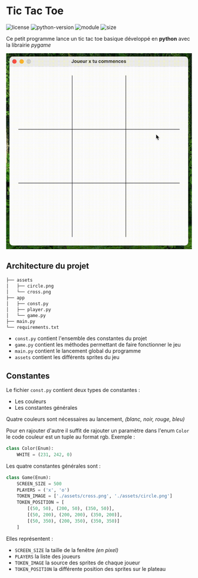 # Tic Tac Toe

![license](https://img.shields.io/badge/license-mit-green)
![python-version](https://img.shields.io/badge/python-v3.9-success)
![module](https://img.shields.io/badge/pip-pygame-critical)
![size](https://img.shields.io/badge/assets_size-1.55kB-blue)


Ce petit programme lance un tic tac toe basique développé 
en **python** avec la librairie *pygame*

![demo](./assets/demo.gif)


## Architecture du projet

```
├── assets
│   ├── circle.png
│   └── cross.png
├── app
│   ├── const.py
│   ├── player.py
│   └── game.py
├── main.py
└── requirements.txt
```

- `const.py` contient l'ensemble des constantes du projet
- `game.py` contient les méthodes permettant de faire fonctionner le jeu
- `main.py` contient le lancement global du programme
- `assets` contient les différents sprites du jeu

## Constantes

Le fichier `const.py` contient deux types de constantes :
- Les couleurs
- Les constantes générales

Quatre couleurs sont nécessaires au lancement, *(blanc, noir, rouge, bleu)*

Pour en rajouter d'autre il suffit de rajouter un paramètre dans l'enum `Color`
le code couleur est un tuple au format rgb. Exemple :

```python
class Color(Enum):
    WHITE = (231, 242, 0)
```

Les quatre constantes générales sont :
```python
class Game(Enum):
    SCREEN_SIZE = 500
    PLAYERS = ('x', 'o')
    TOKEN_IMAGE = ['./assets/cross.png', './assets/circle.png']
    TOKEN_POSITION = [
        [(50, 50), (200, 50), (350, 50)],
        [(50, 200), (200, 200), (350, 200)],
        [(50, 350), (200, 350), (350, 350)]
    ]
```

Elles représentent :
- ``SCREEN_SIZE`` la taille de la fenêtre *(en pixel)*
- ``PLAYERS`` la liste des joueurs
- `TOKEN_IMAGE` la source des sprites de chaque joueur
- `TOKEN_POSITION` la différente position des sprites sur le plateau
